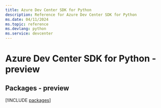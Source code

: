 ```yaml
---
title: Azure Dev Center SDK for Python
description: Reference for Azure Dev Center SDK for Python
ms.date: 04/11/2024
ms.topic: reference
ms.devlang: python
ms.service: devcenter
---
```

# Azure Dev Center SDK for Python - preview
## Packages - preview
[!INCLUDE [packages](dev-center-index.md)]